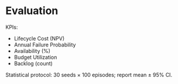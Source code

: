 
# Evaluation

KPIs:
- Lifecycle Cost (NPV)
- Annual Failure Probability
- Availability (%)
- Budget Utilization
- Backlog (count)

Statistical protocol: 30 seeds × 100 episodes; report mean ± 95% CI.
